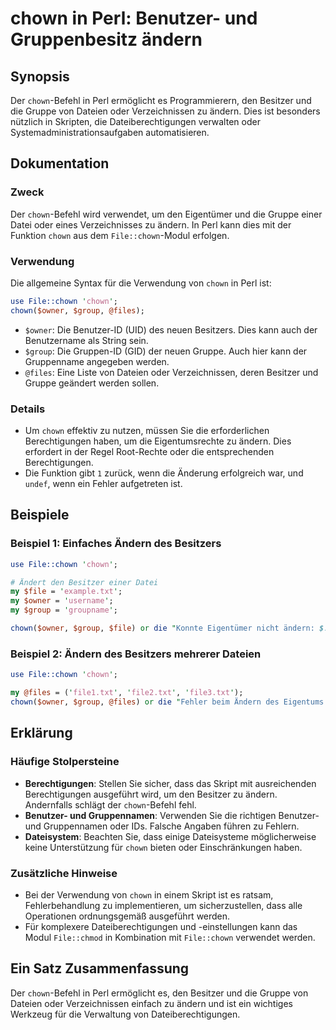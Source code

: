 <!--
Meta Description: # chown in Perl: Benutzer- und Gruppenbesitz ändern ## Synopsis Der `chown`-Befehl in Perl ermöglicht es Programmierern, den Besitzer und die Gruppe v...
Meta Keywords: chown, die, und, ändern, der
-->

# chown in Perl: Benutzer- und Gruppenbesitz ändern

## Synopsis
Der `chown`-Befehl in Perl ermöglicht es Programmierern, den Besitzer und die Gruppe von Dateien oder Verzeichnissen zu ändern. Dies ist besonders nützlich in Skripten, die Dateiberechtigungen verwalten oder Systemadministrationsaufgaben automatisieren.

## Dokumentation
### Zweck
Der `chown`-Befehl wird verwendet, um den Eigentümer und die Gruppe einer Datei oder eines Verzeichnisses zu ändern. In Perl kann dies mit der Funktion `chown` aus dem `File::chown`-Modul erfolgen.

### Verwendung
Die allgemeine Syntax für die Verwendung von `chown` in Perl ist:

```perl
use File::chown 'chown';
chown($owner, $group, @files);
```

- `$owner`: Die Benutzer-ID (UID) des neuen Besitzers. Dies kann auch der Benutzername als String sein.
- `$group`: Die Gruppen-ID (GID) der neuen Gruppe. Auch hier kann der Gruppenname angegeben werden.
- `@files`: Eine Liste von Dateien oder Verzeichnissen, deren Besitzer und Gruppe geändert werden sollen.

### Details
- Um `chown` effektiv zu nutzen, müssen Sie die erforderlichen Berechtigungen haben, um die Eigentumsrechte zu ändern. Dies erfordert in der Regel Root-Rechte oder die entsprechenden Berechtigungen.
- Die Funktion gibt `1` zurück, wenn die Änderung erfolgreich war, und `undef`, wenn ein Fehler aufgetreten ist.

## Beispiele
### Beispiel 1: Einfaches Ändern des Besitzers
```perl
use File::chown 'chown';

# Ändert den Besitzer einer Datei
my $file = 'example.txt';
my $owner = 'username';
my $group = 'groupname';

chown($owner, $group, $file) or die "Konnte Eigentümer nicht ändern: $!";
```

### Beispiel 2: Ändern des Besitzers mehrerer Dateien
```perl
use File::chown 'chown';

my @files = ('file1.txt', 'file2.txt', 'file3.txt');
chown($owner, $group, @files) or die "Fehler beim Ändern des Eigentums: $!";
```

## Erklärung
### Häufige Stolpersteine
- **Berechtigungen**: Stellen Sie sicher, dass das Skript mit ausreichenden Berechtigungen ausgeführt wird, um den Besitzer zu ändern. Andernfalls schlägt der `chown`-Befehl fehl.
- **Benutzer- und Gruppennamen**: Verwenden Sie die richtigen Benutzer- und Gruppennamen oder IDs. Falsche Angaben führen zu Fehlern.
- **Dateisystem**: Beachten Sie, dass einige Dateisysteme möglicherweise keine Unterstützung für `chown` bieten oder Einschränkungen haben.

### Zusätzliche Hinweise
- Bei der Verwendung von `chown` in einem Skript ist es ratsam, Fehlerbehandlung zu implementieren, um sicherzustellen, dass alle Operationen ordnungsgemäß ausgeführt werden.
- Für komplexere Dateiberechtigungen und -einstellungen kann das Modul `File::chmod` in Kombination mit `File::chown` verwendet werden.

## Ein Satz Zusammenfassung
Der `chown`-Befehl in Perl ermöglicht es, den Besitzer und die Gruppe von Dateien oder Verzeichnissen einfach zu ändern und ist ein wichtiges Werkzeug für die Verwaltung von Dateiberechtigungen.